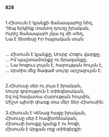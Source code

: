 **828**

\
1.Հիսուսն է կյանքի ճանապարհը նեղ,\
Դեպ երկինք տանող դուռը իրական,\
Ուրիշ ճանապարհ չկա ոչ մի տեղ,\
Նա է Տնտեսը Իր հայրական տան:

\
 ... Հիսուսն է կյանքը, Սուրբ Հոգու վարքը,\
 ... Իմ պաշտամունքը ու երազանքը,\
 ... Նա հոգուս լույսն է, հարության հույսն է,\
 ... Սրտիս մեջ ծագած սուրբ արշալույսն է:

\
2.Հիսուսը սեր ու լույս է իրական,\
Սուրբ զորություն է տիեզերական,\
Եվ ով հավատա Հարության հույսին,\
Միշտ պիտի փառք տա մեր Տեր Հիսուսին:\
\
3.Հիսուսն է Կենաց հացը իրական,\
Հիսուսը սեր է հավիտենական,\
Հիսուսի խոսքը կյանք է ու հոգի,\
Հիսուսն է Արքան ողջ տիեզերքի:
